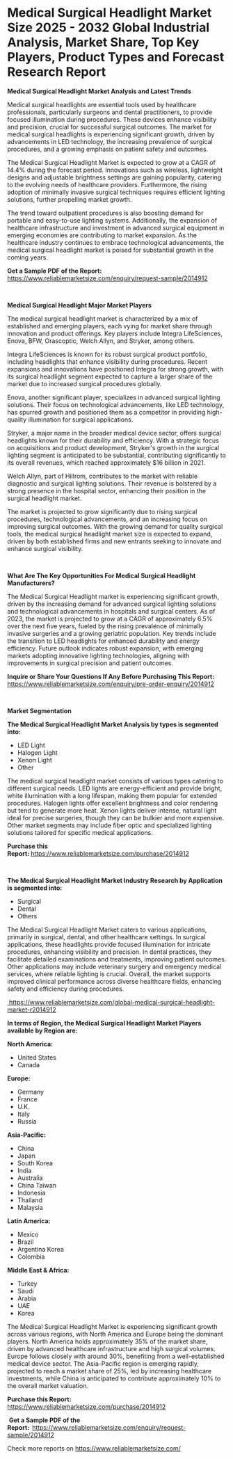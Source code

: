 <p><h1>Medical Surgical Headlight Market Size 2025 - 2032 Global Industrial Analysis, Market Share, Top Key Players, Product Types and Forecast Research Report</h1></p><p><strong>Medical Surgical Headlight Market Analysis and Latest Trends</strong></p>
<p><p>Medical surgical headlights are essential tools used by healthcare professionals, particularly surgeons and dental practitioners, to provide focused illumination during procedures. These devices enhance visibility and precision, crucial for successful surgical outcomes. The market for medical surgical headlights is experiencing significant growth, driven by advancements in LED technology, the increasing prevalence of surgical procedures, and a growing emphasis on patient safety and outcomes.</p><p>The Medical Surgical Headlight Market is expected to grow at a CAGR of 14.4% during the forecast period. Innovations such as wireless, lightweight designs and adjustable brightness settings are gaining popularity, catering to the evolving needs of healthcare providers. Furthermore, the rising adoption of minimally invasive surgical techniques requires efficient lighting solutions, further propelling market growth.</p><p>The trend toward outpatient procedures is also boosting demand for portable and easy-to-use lighting systems. Additionally, the expansion of healthcare infrastructure and investment in advanced surgical equipment in emerging economies are contributing to market expansion. As the healthcare industry continues to embrace technological advancements, the medical surgical headlight market is poised for substantial growth in the coming years.</p></p>
<p><strong>Get a Sample PDF of the Report:&nbsp;</strong> <a href="https://www.reliablemarketsize.com/enquiry/request-sample/2014912?utm_campaign=1879&utm_medium=2&utm_source=Github&utm_content=ia&utm_term=17012025&utm_id=medical-surgical-headlight">https://www.reliablemarketsize.com/enquiry/request-sample/2014912</a></p>
<p>&nbsp;</p>
<p><strong>Medical Surgical Headlight Major Market Players</strong></p>
<p><p>The medical surgical headlight market is characterized by a mix of established and emerging players, each vying for market share through innovation and product offerings. Key players include Integra LifeSciences, Enova, BFW, Orascoptic, Welch Allyn, and Stryker, among others.</p><p>Integra LifeSciences is known for its robust surgical product portfolio, including headlights that enhance visibility during procedures. Recent expansions and innovations have positioned Integra for strong growth, with its surgical headlight segment expected to capture a larger share of the market due to increased surgical procedures globally.</p><p>Enova, another significant player, specializes in advanced surgical lighting solutions. Their focus on technological advancements, like LED technology, has spurred growth and positioned them as a competitor in providing high-quality illumination for surgical applications. </p><p>Stryker, a major name in the broader medical device sector, offers surgical headlights known for their durability and efficiency. With a strategic focus on acquisitions and product development, Stryker's growth in the surgical lighting segment is anticipated to be substantial, contributing significantly to its overall revenues, which reached approximately $16 billion in 2021.</p><p>Welch Allyn, part of Hillrom, contributes to the market with reliable diagnostic and surgical lighting solutions. Their revenue is bolstered by a strong presence in the hospital sector, enhancing their position in the surgical headlight market.</p><p>The market is projected to grow significantly due to rising surgical procedures, technological advancements, and an increasing focus on improving surgical outcomes. With the growing demand for quality surgical tools, the medical surgical headlight market size is expected to expand, driven by both established firms and new entrants seeking to innovate and enhance surgical visibility.</p></p>
<p>&nbsp;</p>
<p><strong>What Are The Key Opportunities For Medical Surgical Headlight Manufacturers?</strong></p>
<p><p>The Medical Surgical Headlight market is experiencing significant growth, driven by the increasing demand for advanced surgical lighting solutions and technological advancements in hospitals and surgical centers. As of 2023, the market is projected to grow at a CAGR of approximately 6.5% over the next five years, fueled by the rising prevalence of minimally invasive surgeries and a growing geriatric population. Key trends include the transition to LED headlights for enhanced durability and energy efficiency. Future outlook indicates robust expansion, with emerging markets adopting innovative lighting technologies, aligning with improvements in surgical precision and patient outcomes.</p></p>
<p><strong>Inquire or Share Your Questions If Any Before Purchasing This Report:</strong> <a href="https://www.reliablemarketsize.com/enquiry/pre-order-enquiry/2014912?utm_campaign=1879&utm_medium=2&utm_source=Github&utm_content=ia&utm_term=17012025&utm_id=medical-surgical-headlight">https://www.reliablemarketsize.com/enquiry/pre-order-enquiry/2014912</a></p>
<p>&nbsp;</p>
<p><strong>Market Segmentation</strong></p>
<p><strong>The Medical Surgical Headlight Market Analysis by types is segmented into:</strong></p>
<p><ul><li>LED Light</li><li>Halogen Light</li><li>Xenon Light</li><li>Other</li></ul></p>
<p><p>The medical surgical headlight market consists of various types catering to different surgical needs. LED lights are energy-efficient and provide bright, white illumination with a long lifespan, making them popular for extended procedures. Halogen lights offer excellent brightness and color rendering but tend to generate more heat. Xenon lights deliver intense, natural light ideal for precise surgeries, though they can be bulkier and more expensive. Other market segments may include fiber optic and specialized lighting solutions tailored for specific medical applications.</p></p>
<p><strong>Purchase this Report:&nbsp;</strong><a href="https://www.reliablemarketsize.com/purchase/2014912?utm_campaign=1879&utm_medium=2&utm_source=Github&utm_content=ia&utm_term=17012025&utm_id=medical-surgical-headlight">https://www.reliablemarketsize.com/purchase/2014912</a></p>
<p>&nbsp;</p>
<p><strong>The Medical Surgical Headlight Market Industry Research by Application is segmented into:</strong></p>
<p><ul><li>Surgical</li><li>Dental</li><li>Others</li></ul></p>
<p><p>The Medical Surgical Headlight Market caters to various applications, primarily in surgical, dental, and other healthcare settings. In surgical applications, these headlights provide focused illumination for intricate procedures, enhancing visibility and precision. In dental practices, they facilitate detailed examinations and treatments, improving patient outcomes. Other applications may include veterinary surgery and emergency medical services, where reliable lighting is crucial. Overall, the market supports improved clinical performance across diverse healthcare fields, enhancing safety and efficiency during procedures.</p></p>
<p><a href="https://www.reliablemarketsize.com/global-medical-surgical-headlight-market-r2014912?utm_campaign=1879&utm_medium=2&utm_source=Github&utm_content=ia&utm_term=17012025&utm_id=medical-surgical-headlight">&nbsp;https://www.reliablemarketsize.com/global-medical-surgical-headlight-market-r2014912</a></p>
<p><strong>In terms of Region, the Medical Surgical Headlight Market Players available by Region are:</strong></p>
<p>
    <p> <strong> North America: </strong>
        <ul>
            <li>United States</li>
            <li>Canada</li>
        </ul>
        </p> 
    <p> <strong> Europe: </strong>
        <ul>
            <li>Germany</li>
            <li>France</li>
            <li>U.K.</li>
            <li>Italy</li>
            <li>Russia</li>
        </ul>
        </p> 
    <p> <strong> Asia-Pacific: </strong>
        <ul>
            <li>China</li>
            <li>Japan</li>
            <li>South Korea</li>
            <li>India</li>
            <li>Australia</li>
            <li>China Taiwan</li>
            <li>Indonesia</li>
            <li>Thailand</li>
            <li>Malaysia</li>
        </ul>
        </p> 
    <p> <strong> Latin America: </strong>
        <ul>
            <li>Mexico</li>
            <li>Brazil</li>
            <li>Argentina Korea</li>
            <li>Colombia</li>
        </ul>
        </p> 
    <p> <strong> Middle East & Africa: </strong>
        <ul>
            <li>Turkey</li>
            <li>Saudi</li>
            <li>Arabia</li>
            <li>UAE</li>
            <li>Korea</li>
        </ul>
    </p>
    </p>
<p><p>The Medical Surgical Headlight Market is experiencing significant growth across various regions, with North America and Europe being the dominant players. North America holds approximately 35% of the market share, driven by advanced healthcare infrastructure and high surgical volumes. Europe follows closely with around 30%, benefiting from a well-established medical device sector. The Asia-Pacific region is emerging rapidly, projected to reach a market share of 25%, led by increasing healthcare investments, while China is anticipated to contribute approximately 10% to the overall market valuation.</p></p>
<p><strong>Purchase this Report: </strong><a href="https://www.reliablemarketsize.com/purchase/2014912?utm_campaign=1879&utm_medium=2&utm_source=Github&utm_content=ia&utm_term=17012025&utm_id=medical-surgical-headlight">https://www.reliablemarketsize.com/purchase/2014912</a></p>
<p>&nbsp;<strong>Get a Sample PDF of the Report:&nbsp;&nbsp;</strong><a href="https://www.reliablemarketsize.com/enquiry/request-sample/2014912?utm_campaign=1879&utm_medium=2&utm_source=Github&utm_content=ia&utm_term=17012025&utm_id=medical-surgical-headlight">https://www.reliablemarketsize.com/enquiry/request-sample/2014912</a></p>
<p><strong></strong></p>
<p>Check more reports on <a href="https://www.reliablemarketsize.com/?utm_campaign=1879&utm_medium=2&utm_source=Github&utm_content=ia&utm_term=17012025&utm_id=medical-surgical-headlight">https://www.reliablemarketsize.com/</a></p>